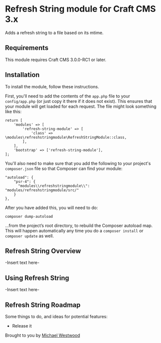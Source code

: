 # Refresh String module for Craft CMS 3.x

Adds a refresh string to a file based on its mtime.

## Requirements

This module requires Craft CMS 3.0.0-RC1 or later.

## Installation

To install the module, follow these instructions.

First, you'll need to add the contents of the `app.php` file to your `config/app.php` (or just copy it there if it does not exist). This ensures that your module will get loaded for each request. The file might look something like this:
```
return [
    'modules' => [
        'refresh-string-module' => [
            'class' => \modules\refreshstringmodule\RefreshStringModule::class,
        ],
    ],
    'bootstrap' => ['refresh-string-module'],
];
```
You'll also need to make sure that you add the following to your project's `composer.json` file so that Composer can find your module:

    "autoload": {
        "psr-4": {
          "modules\\refreshstringmodule\\": "modules/refreshstringmodule/src/"
        }
    },

After you have added this, you will need to do:

    composer dump-autoload
 
 …from the project’s root directory, to rebuild the Composer autoload map. This will happen automatically any time you do a `composer install` or `composer update` as well.

## Refresh String Overview

-Insert text here-

## Using Refresh String

-Insert text here-

## Refresh String Roadmap

Some things to do, and ideas for potential features:

* Release it

Brought to you by [Michael Westwood](https://twitter.com/mijewe)
